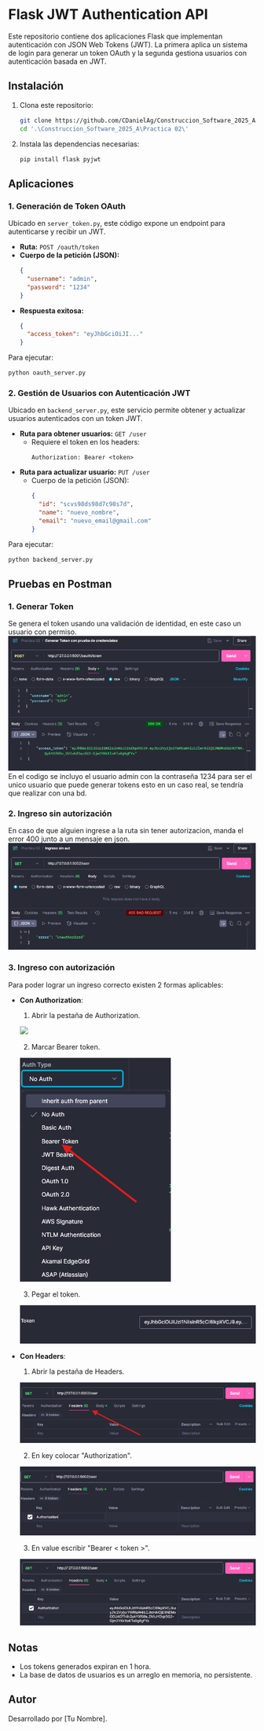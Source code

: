 # Flask JWT Authentication API

Este repositorio contiene dos aplicaciones Flask que implementan autenticación con JSON Web Tokens (JWT). La primera aplica un sistema de login para generar un token OAuth y la segunda gestiona usuarios con autenticación basada en JWT.

## Instalación

1. Clona este repositorio:
   ```sh
   git clone https://github.com/CDanielAg/Construccion_Software_2025_A.git
   cd '.\Construccion_Software_2025_A\Practica 02\'
   ```
2. Instala las dependencias necesarias:
   ```sh
   pip install flask pyjwt
   ```

## Aplicaciones

### 1. Generación de Token OAuth

Ubicado en `server_token.py`, este código expone un endpoint para autenticarse y recibir un JWT.

- **Ruta:** `POST /oauth/token`
- **Cuerpo de la petición (JSON):**
  ```json
  {
    "username": "admin",
    "password": "1234"
  }
  ```
- **Respuesta exitosa:**
  ```json
  {
    "access_token": "eyJhbGciOiJI..."
  }
  ```

Para ejecutar:
```sh
python oauth_server.py
```

### 2. Gestión de Usuarios con Autenticación JWT

Ubicado en `backend_server.py`, este servicio permite obtener y actualizar usuarios autenticados con un token JWT.

- **Ruta para obtener usuarios:** `GET /user`
  - Requiere el token en los headers:
    ```
    Authorization: Bearer <token>
    ```
- **Ruta para actualizar usuario:** `PUT /user`
  - Cuerpo de la petición (JSON):
    ```json
    {
      "id": "scvs98ds98d7c98s7d",
      "name": "nuevo_nombre",
      "email": "nuevo_email@gmail.com"
    }
    ```

Para ejecutar:
```sh
python backend_server.py
```

## Pruebas en Postman
### 1. Generar Token 
Se genera el token usando una validación de identidad, en este caso un usuario con permiso. 
![](res/Generar_Token.png)
En el codigo se incluyo el usuario admin con la contraseña 1234 para ser el unico usuario que puede generar tokens esto en un caso real, se tendría que realizar con una bd.

### 2. Ingreso sin autorización
En caso de que alguien ingrese a la ruta sin tener autorizacion, manda el error 400 junto a un mensaje en json.
![](res/Sin_Aut.png)

### 3. Ingreso con autorización
Para poder lograr un ingreso correcto existen 2 formas aplicables:
- **Con  Authorization**:
    1. Abrir la pestaña de Authorization.

    ![](res/Aut_Pestaña.png)

    2. Marcar Bearer token.

    ![](res/Aut_Tipo.png)

    3. Pegar el token.

    ![](res/Token.png)
- **Con Headers**:
    1. Abrir la pestaña de Headers.

    ![](res/Aut_Headers.png)

    2. En key colocar "Authorization".
    
    ![](res/Aut_Header_1.png)

    3. En value escribir "Bearer < token >".

    ![](res/Aut_Header_2.png)

## Notas
- Los tokens generados expiran en 1 hora.
- La base de datos de usuarios es un arreglo en memoria, no persistente.

## Autor
Desarrollado por [Tu Nombre].

